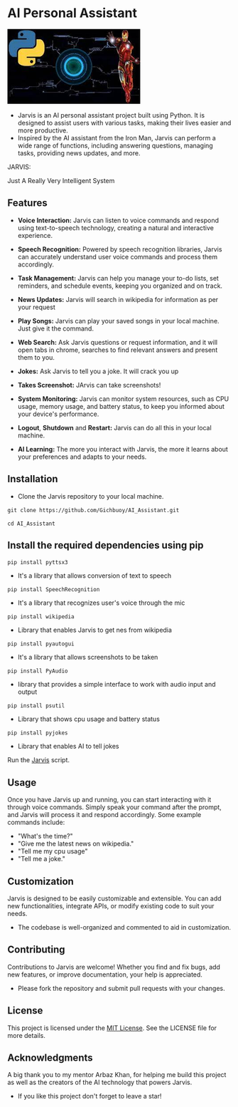 # AI Personal Assistant
![Jarvis](./img/jarvis2.jpeg)

- Jarvis is an AI personal assistant project built using Python. It is designed to assist users with various tasks, making their lives easier and more productive.
- Inspired by the AI assistant from the Iron Man, Jarvis can perform a wide range of functions, including answering questions, managing tasks, providing news updates, and more.

 JARVIS:
 
   Just
   A
   Really
   Very
   Intelligent
   System

## Features
- **Voice Interaction:** Jarvis can listen to voice commands and respond using text-to-speech technology, creating a natural and interactive experience.

- **Speech Recognition:** Powered by speech recognition libraries, Jarvis can accurately understand user voice commands and process them accordingly.

- **Task Management:** Jarvis can help you manage your to-do lists, set reminders, and schedule events, keeping you organized and on track.

- **News Updates:** Jarvis will search in wikipedia for information as per your request

- **Play Songs:** Jarvis can play your saved songs in your local machine. Just give it the command.

- **Web Search:** Ask Jarvis questions or request information, and it will open tabs in chrome, searches to find relevant answers and present them to you.

- **Jokes:** Ask Jarvis to tell you a joke. It will crack you up

- **Takes Screenshot:** JArvis can take screenshots!

- **System Monitoring:** Jarvis can monitor system resources, such as CPU usage, memory usage, and battery status, to keep you informed about your device's performance.

- **Logout**, **Shutdown** and **Restart:** Jarvis can do all this in your local machine.

- **AI Learning:** The more you interact with Jarvis, the more it learns about your preferences and adapts to your needs.


## Installation
- Clone the Jarvis repository to your local machine.
```
git clone https://github.com/Gichbuoy/AI_Assistant.git
```
```
cd AI_Assistant
```


## Install the required dependencies using pip
```
pip install pyttsx3
```
- It's a library that allows conversion of text to speech

```
pip install SpeechRecognition
```
- It's a library that recognizes user's voice through the mic

```
pip install wikipedia
```
- Library that enables Jarvis to get nes from wikipedia

```
pip install pyautogui
```
- It's a library that allows screenshots to be taken

```
pip install PyAudio
```
- library that provides a simple interface to work with audio input and output

```
pip install psutil
```
- Library that shows cpu usage and battery status

```
pip install pyjokes
```
- Library that enables AI to tell jokes


Run the [Jarvis](jarvis.py) script.



## Usage
Once you have Jarvis up and running, you can start interacting with it through voice commands. 
Simply speak your command after the prompt, and Jarvis will process it and respond accordingly. Some example commands include:

* "What's the time?"
* "Give me the latest news on wikipedia."
* "Tell me my cpu usage"
* "Tell me a joke."


## Customization
Jarvis is designed to be easily customizable and extensible. You can add new functionalities, integrate APIs, or modify existing code to suit your needs.
- The codebase is well-organized and commented to aid in customization.



## Contributing
Contributions to Jarvis are welcome! Whether you find and fix bugs, add new features, or improve documentation, your help is appreciated.
- Please fork the repository and submit pull requests with your changes.



## License
This project is licensed under the [MIT License](LICENSE). See the LICENSE file for more details.


## Acknowledgments
A big thank you to my mentor Arbaz Khan, for helping me build this project as well as the creators of the AI technology that powers Jarvis.

- If you like this project don't forget to leave a star!
